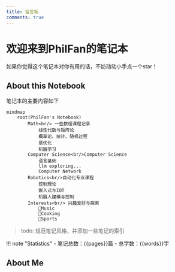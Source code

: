 ```yaml
---
title: 留言板
comments: true
---
```


# 欢迎来到PhilFan的笔记本

如果你觉得这个笔记本对你有用的话，不妨动动小手点一个star！

## About this Notebook
笔记本的主要内容如下

```mermaid
mindmap
    root(PhilFan's Notebook)
        Math<br/> 一些数理课程记录
            线性代数与矩阵论
            概率论、统计、随机过程
            最优化
            机器学习
        Computer Science<br/>Computer Science
            语言基础
            llm exploring...
            Computer Network
        Robotics<br/>自动化专业课程
            控制理论
            嵌入式与IOT
            机器人建模与控制
        Interests<br/> 兴趣爱好与探索
            🎹Music
            🍳Cooking
            🏃Sports
```

> todo: 规范笔记风格，并添加一些笔记的索引

!!! note "Statistics"
    - 笔记总数：{{pages}}篇
    - 总字数：{{words}}字

## About Me



